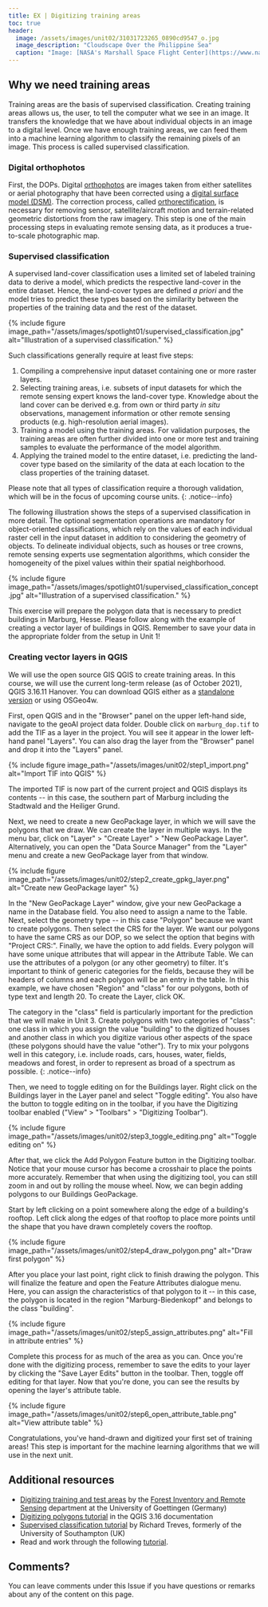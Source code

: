```yaml
---
title: EX | Digitizing training areas
toc: true
header:
  image: /assets/images/unit02/31031723265_0890cd9547_o.jpg
  image_description: "Cloudscape Over the Philippine Sea"
  caption: "Image: [NASA's Marshall Space Flight Center](https://www.nasa.gov/centers/marshall/home/index.html) [CC BY-NC 2.0] via [flickr.com](https://www.flickr.com/photos/nasamarshall/31031723265/)"
---
```



<!--more-->

## Why we need training areas
Training areas are the basis of supervised classification. Creating training areas allows us, the user, to tell the computer what we see in an image. It transfers the knowledge that we have about individual objects in an image to a digital level. Once we have enough training areas, we can feed them into a machine learning algorithm to classify the remaining pixels of an image. This process is called supervised classification.

### Digital orthophotos
First, the DOPs. Digital [orthophotos](https://en.wikipedia.org/wiki/Orthophoto) are images taken from either satellites or aerial photography that have been corrected using a [digital surface model (DSM)](https://en.wikipedia.org/wiki/Digital_elevation_model#Terminology). The correction process, called [orthorectification](https://www.dlr.de/eoc/en/desktopdefault.aspx/tabid-6144/10056_read-20918/), is necessary for removing sensor, satellite/aircraft motion and terrain-related geometric distortions from the raw imagery. This step is one of the main processing steps in evaluating remote sensing data, as it produces a true-to-scale photographic map.

### Supervised classification
A supervised land-cover classification uses a limited set of labeled training data to derive a model, which predicts the respective land-cover in the entire dataset. Hence, the land-cover types are defined *a priori* and the model tries to predict these types based on the similarity between the properties of the training data and the rest of the dataset.

{% include figure image_path="/assets/images/spotlight01/supervised_classification.jpg" alt="Illustration of a supervised classification." %}

Such classifications generally require at least five steps:
1. Compiling a comprehensive input dataset containing one or more raster layers.
1. Selecting training areas, i.e. subsets of input datasets for which the remote sensing expert knows the land-cover type. Knowledge about the land cover can be derived e.g. from own or third party *in situ* observations, management information or other remote sensing products (e.g. high-resolution aerial images).
1. Training a model using the training areas. For validation purposes, the training areas are often further divided into one or more test and training samples to evaluate the performance of the model algorithm.
1. Applying the trained model to the entire dataset, i.e. predicting the land-cover type based on the similarity of the data at each location to the class properties of the training dataset.

Please note that all types of classification require a thorough validation, which will be in the focus of upcoming course units.
{: .notice--info} 

The following illustration shows the steps of a supervised classification in more detail. The optional segmentation operations are mandatory for object-oriented classifications, which rely on the values of each individual raster cell in the input dataset in addition to considering the geometry of objects. To delineate individual objects, such as houses or tree crowns, remote sensing experts use segmentation algorithms, which consider the homogeneity of the pixel values within their spatial neighborhood. 

{% include figure image_path="/assets/images/spotlight01/supervised_classification_concept.jpg" alt="Illustration of a supervised classification." %}

This exercise will prepare the polygon data that is necessary to predict buildings in Marburg, Hesse. Please follow along with the example of creating a vector layer of buildings in QGIS. Remember to save your data in the appropriate folder from the setup in Unit 1!

### Creating vector layers in QGIS
We will use the open source GIS QGIS to create training areas. In this course, we will use the current long-term release (as of October 2021), QGIS 3.16.11 Hanover. You can download QGIS either as a [standalone version](https://qgis.org/en/site/forusers/download.html) or using OSGeo4w.

First, open QGIS and in the "Browser" panel on the upper left-hand side, navigate to the geoAI project data folder. Double click on `marburg_dop.tif` to add the TIF as a layer in the project. You will see it appear in the lower left-hand panel "Layers". You can also drag the layer from the "Browser" panel and drop it into the "Layers" panel.

{% include figure image_path="/assets/images/unit02/step1_import.png" alt="Import TIF into QGIS" %}

The imported TIF is now part of the current project and QGIS displays its contents -- in this case, the southern part of Marburg including the Stadtwald and the Heiliger Grund.

Next, we need to create a new GeoPackage layer, in which we will save the polygons that we draw. We can create the layer in multiple ways. In the menu bar, click on "Layer" > "Create Layer" > "New GeoPackage Layer". Alternatively, you can open the "Data Source Manager" from the "Layer" menu and create a new GeoPackage layer from that window.

{% include figure image_path="/assets/images/unit02/step2_create_gpkg_layer.png" alt="Create new GeoPackage layer" %}

In the "New GeoPackage Layer" window, give your new GeoPackage a name in the Database field. You also need to assign a name to the Table. Next, select the geometry type -- in this case "Polygon" because we want to create polygons. Then select the CRS for the layer. We want our polygons to have the same CRS as our DOP, so we select the option that begins with "Project CRS:". Finally, we have the option to add fields. Every polygon will have some unique attributes that will appear in the Attribute Table. We can use the attributes of a polygon (or any other geometry) to filter. It's important to think of generic categories for the fields, because they will be headers of columns and each polygon will be an entry in the table. In this example, we have chosen "Region" and "class" for our polygons, both of type text and length 20. To create the Layer, click OK. 

The category in the "class" field is particularly important for the prediction that we will make in Unit 3. Create polygons with two categories of "class": one class in which you assign the value "building" to the digitized houses and another class in which you digitize various other aspects of the space (these polygons should have the value "other"). Try to mix your polygons well in this category, i.e. include roads, cars, houses, water, fields, meadows and forest, in order to represent as broad of a spectrum as possible.
{: .notice--info}

Then, we need to toggle editing on for the Buildings layer. Right click on the Buildings layer in the Layer panel and select "Toggle editing". You also have the button to toggle editing on in the toolbar, if you have the Digitizing toolbar enabled ("View" > "Toolbars" > "Digitizing Toolbar"). 

{% include figure image_path="/assets/images/unit02/step3_toggle_editing.png" alt="Toggle editing on" %}

After that, we click the Add Polygon Feature button in the Digitizing toolbar. Notice that your mouse cursor has become a crosshair to place the points more accurately. Remember that when using the digitizing tool, you can still zoom in and out by rolling the mouse wheel. Now, we can begin adding polygons to our Buildings GeoPackage.

Start by left clicking on a point somewhere along the edge of a building's rooftop. Left click along the edges of that rooftop to place more points until the shape that you have drawn completely covers the rooftop.

{% include figure image_path="/assets/images/unit02/step4_draw_polygon.png" alt="Draw first polygon" %}

After you place your last point, right click to finish drawing the polygon. This will finalize the feature and open the Feature Attributes dialogue menu. Here, you can assign the characteristics of that polygon to it -- in this case, the polygon is located in the region "Marburg-Biedenkopf" and belongs to the class "building".

{% include figure image_path="/assets/images/unit02/step5_assign_attributes.png" alt="Fill in attribute entries" %}

Complete this process for as much of the area as you can. Once you're done with the digitizing process, remember to save the edits to your layer by clicking the "Save Layer Edits" button in the toolbar. Then, toggle off editing for that layer. Now that you're done, you can see the results by opening the layer's attribute table.

{% include figure image_path="/assets/images/unit02/step6_open_attribute_table.png" alt="View attribute table" %}

Congratulations, you've hand-drawn and digitized your first set of training areas! This step is important for the machine learning algorithms that we will use in the next unit.


## Additional resources
* [Digitizing training and test areas](http://wiki.awf.forst.uni-goettingen.de/wiki/index.php/Digitizing_training_and_test_areas) by the [Forest Inventory and Remote Sensing](https://www.uni-goettingen.de/en/67094.html) department at the University of Goettingen (Germany)
* [Digitizing polygons tutorial](https://docs.qgis.org/3.16/en/docs/training_manual/create_vector_data/create_new_vector.html#basic-ty-digitizing-polygons) in the QGIS 3.16 documentation
* [Supervised classification tutorial](https://www2.geog.soton.ac.uk/users/trevesr/obs/rseo/supervised_classification.html) by Richard Treves, formerly of the University of Southampton (UK) 
* Read and work through the following [tutorial](https://rspatial.org/raster/rs/5-supclassification.html). 


## Comments?
You can leave comments under this Issue if you have questions or remarks about any of the content on this page.




<script src="https://utteranc.es/client.js"
        repo="GeoMOER/geoAI"
        issue-term="GeoAI_2021_unit_02_EX_digitizing_training_areas"
        theme="github-light"
        crossorigin="anonymous"
        async>
</script>
